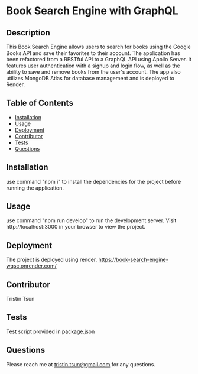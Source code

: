 # Book Search Engine with GraphQL

## Description

This Book Search Engine allows users to search for books using the Google Books API and save their favorites to their account. The application has been refactored from a RESTful API to a GraphQL API using Apollo Server. It features user authentication with a signup and login flow, as well as the ability to save and remove books from the user's account. The app also utilizes MongoDB Atlas for database management and is deployed to Render.

## Table of Contents

- [Installation](#installation)
- [Usage](#usage)
- [Deployment](#deployment)
- [Contributor](#contributor)
- [Tests](#tests)
- [Questions](#questions)

## Installation

use command "npm i" to install the dependencies for the project before running the application.  

## Usage

use command "npm run develop" to run the development server. Visit http://localhost:3000 in your browser to view the project.

## Deployment

The project is deployed using render. https://book-search-engine-wqsc.onrender.com/

## Contributor

Tristin Tsun

## Tests

Test script provided in package.json

## Questions

Please reach me at tristin.tsun@gmail.com for any questions.  
